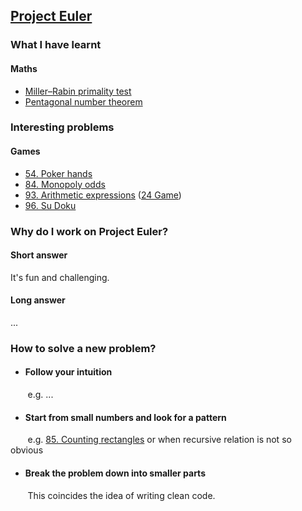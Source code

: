## [Project Euler](https://projecteuler.net/about)

### What I have learnt

#### Maths
- [Miller–Rabin primality test](/58.%20Miller–Rabin%20primality%20test.md)
- [Pentagonal number theorem](/78.%20Pentagonal%20number%20theorem.md)

### Interesting problems
#### Games
- [54. Poker hands](./54.%20Poker%20hands.md)
- [84. Monopoly odds](./84.%20Monopoly%20odds.md)
- [93. Arithmetic expressions](./93.%20Arithmetic%20expressions.md) ([24 Game](https://en.wikipedia.org/wiki/24_Game#24®_Game))
- [96. Su Doku](./96.%20Su%20Doku.md)


### Why do I work on Project Euler? 

#### Short answer
It's fun and challenging. 

#### Long answer
...


### How to solve a new problem? 

- #### Follow your intuition
&nbsp;&nbsp;&nbsp;&nbsp;&nbsp;&nbsp; e.g. ...

- #### Start from small numbers and look for a pattern
&nbsp;&nbsp;&nbsp;&nbsp;&nbsp;&nbsp; e.g. [85. Counting rectangles](./85.%20Counting%20rectangles.md) or when recursive relation is not so obvious

- #### Break the problem down into smaller parts 
&nbsp;&nbsp;&nbsp;&nbsp;&nbsp;&nbsp; This coincides the idea of writing clean code.
